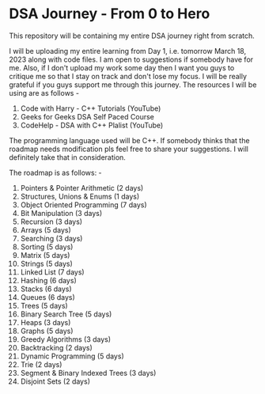 # DSA Journey - From 0 to Hero
This repository will be containing my entire DSA journey right from scratch.

I will be uploading my entire learning from Day 1, i.e. tomorrow March 18, 2023 along with code files. I am open to suggestions if somebody have for me. Also, if I don't upload my work some day then I want you guys to critique me so that I stay on track and don't lose my focus. I will be really grateful if you guys support me through this journey. The resources I will be using are as follows -

1. Code with Harry - C++ Tutorials (YouTube)
2. Geeks for Geeks DSA Self Paced Course
3. CodeHelp - DSA with C++ Plalist (YouTube)

The programming language used will be C++.
If somebody thinks that the roadmap needs modification pls feel free to share your suggestions. I will definitely take that in consideration.

The roadmap is as follows: -

1. Pointers & Pointer Arithmetic (2 days)
2. Structures, Unions & Enums (1 days)
3. Object Oriented Programming (7 days)
4. Bit Manipulation (3 days)
5. Recursion (3 days)
6. Arrays (5 days)
7. Searching (3 days)
8. Sorting (5 days)
9. Matrix (5 days)
10. Strings (5 days)
11. Linked List (7 days)
12. Hashing (6 days)
13. Stacks (6 days)
14. Queues (6 days)
15. Trees (5 days)
16. Binary Search Tree (5 days)
17. Heaps (3 days)
18. Graphs (5 days)
19. Greedy Algorithms (3 days)
20. Backtracking (2 days)
21. Dynamic Programming (5 days)
22. Trie (2 days)
23. Segment & Binary Indexed Trees (3 days)
24. Disjoint Sets (2 days)
